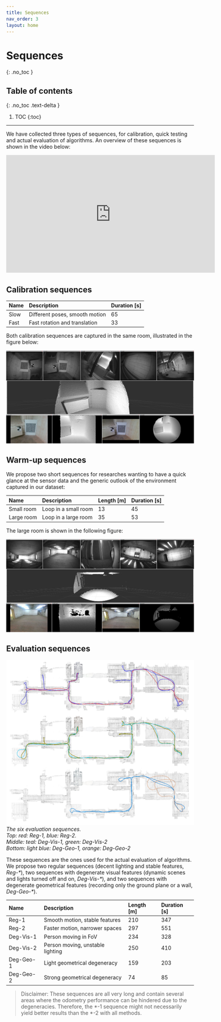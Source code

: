 ```yaml
---
title: Sequences
nav_order: 3
layout: home
---
```


# Sequences
{: .no_toc }

## Table of contents
{: .no_toc .text-delta }

1. TOC
{:toc}

---

We have collected three types of sequences, for calibration, quick testing and actual evaluation of algorithms. An overview of these sequences is shown in the video below:
<iframe width="560" height="315" src="https://www.youtube.com/embed/92fUBhA0Cyw?si=UXXCbGDoREHceThe" title="YouTube video player" frameborder="0" allow="accelerometer; autoplay; clipboard-write; encrypted-media; gyroscope; picture-in-picture; web-share" referrerpolicy="strict-origin-when-cross-origin" allowfullscreen></iframe>


## Calibration sequences

| Name | Description | Duration [s] | 
|:-----|:------------|:---|
| Slow  | Different poses, smooth motion  | 65 |
| Fast | Fast rotation and translation  | 33 |

Both calibration sequences are captured in the same room, illustrated in the figure below:

![Image](../assets/images/screenshot-calibration.jpg)


## Warm-up sequences

We propose two short sequences for researches wanting to have a quick glance at the sensor data and the generic outlook of the environment captured in our dataset:

| Name | Description | Length [m] | Duration [s] | 
|:-----|:------------|:---|:---|
| Small room | Loop in a small room | 13 | 45 |
| Large room | Loop in a large room | 35 | 53 |

The large room is shown in the following figure:

![Image](../assets/images/screenshot-warm-up.jpg)

## Evaluation sequences




![Image](../assets/images/dvi-dataset-trajectories.jpg)
*The six evaluation sequences. \
Top: red: Reg-1, blue: Reg-2. \
Middle: teal: Deg-Vis-1, green: Deg-Vis-2 \
Bottom: light blue: Deg-Geo-1, orange: Deg-Geo-2*


These sequences are the ones used for the actual evaluation of algorithms. We propose two regular sequences (decent lighting and stable features, *Reg-\**), two sequences with degenerate visual features (dynamic scenes and lights turned off and on, *Deg-Vis-\**), and two sequences with degenerate geometrical features (recording only the ground plane or a wall, *Deg-Geo-\**).

| Name | Description | Length [m] | Duration [s] | 
|:-----|:------------|:---|:---|
| Reg-1 | Smooth motion, stable features | 210 | 347 |
| Reg-2 | Faster motion, narrower spaces | 297 | 551|
| Deg-Vis-1 | Person moving in FoV | 234 | 328 |
| Deg-Vis-2 | Person moving, unstable lighting | 250 | 410|
| Deg-Geo-1 | Light geometrical degeneracy | 159 | 203 |
| Deg-Geo-2 | Strong geometrical degeneracy | 74 | 85 |

> Disclaimer: These sequences are all very long and contain several areas where the odometry performance can be hindered due to the degeneracies. Therefore, the *-1 sequence might not necessarily yield better results than the *-2 with all methods.